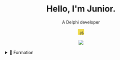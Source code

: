 <h1 align='center'> Hello, I'm Junior.
</h1>

<p align='center'> A Delphi developer
</p>

<p align='center'>
<code><img height="20" src="https://raw.githubusercontent.com/github/explore/80688e429a7d4ef2fca1e82350fe8e3517d3494d/topics/javascript/javascript.png"></code>
</p>


<p align='center'>
  <a href="#"><img src="https://github-readme-stats.vercel.app/api?username=JuniorLeme&show_icons=true&count_private=true&theme=dark" width="350"></a>
</p>

<details>
  <summary>📃 Formation</summary>

## Education

- 📖 **Delphi Development**\
📆 2021 - 2023\
📍 **University Estácio** - Ribeirão Preto, Brazil

## Experience

</details>
  
<!--
<img src="https://img.shields.io/badge/Delphi-B22222?style=for-the-badge&logo=delphi&logoColor=white" />
-->
